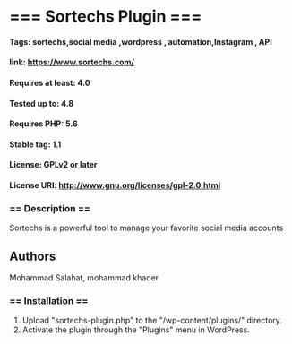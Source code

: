 # === Sortechs Plugin ===
#### Tags: sortechs,social media ,wordpress , automation,Instagram , API 
#### link: https://www.sortechs.com/
#### Requires at least: 4.0
#### Tested up to: 4.8
#### Requires PHP: 5.6
#### Stable tag: 1.1
#### License: GPLv2 or later
#### License URI: http://www.gnu.org/licenses/gpl-2.0.html

### == Description ==
Sortechs is a powerful tool to manage your favorite social media accounts
## Authors
 Mohammad Salahat, mohammad khader
 
### == Installation ==
1. Upload \"sortechs-plugin.php\" to the \"/wp-content/plugins/\" directory.
1. Activate the plugin through the \"Plugins\" menu in WordPress.
